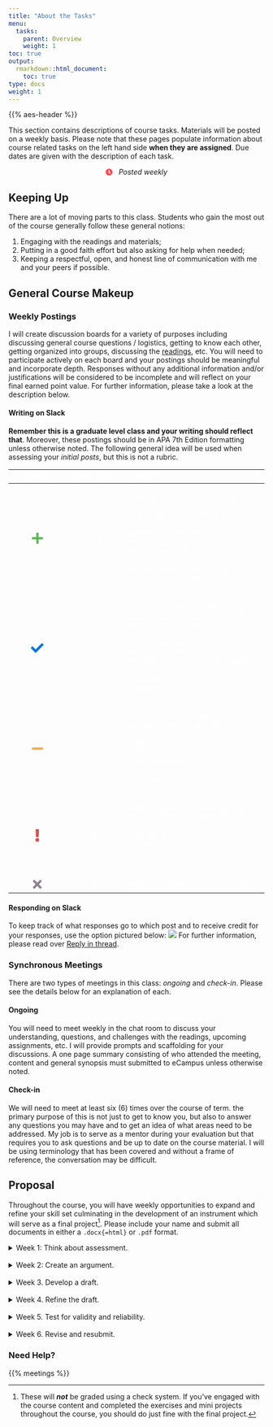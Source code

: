 ```yaml
---
title: "About the Tasks"
menu:
  tasks:
    parent: Overview
    weight: 1
toc: true
output:
  rmarkdown::html_document:
    toc: true
type: docs
weight: 1
---
```


<script src="/rmarkdown-libs/kePrint/kePrint.js"></script>

<link href="/rmarkdown-libs/lightable/lightable.css" rel="stylesheet" />

{{% aes-header %}}

This section contains descriptions of course tasks. Materials will be posted on a weekly basis. Please note that these pages populate information about course related tasks on the left hand side **when they are assigned**. Due dates are given with the description of each task.

<center>
<svg aria-hidden="true" role="img" viewBox="0 0 512 512" style="height:1em;width:1em;vertical-align:-0.125em;margin-left:auto;margin-right:auto;font-size:inherit;fill:#ff4e50;overflow:visible;position:relative;"><path d="M256,8C119,8,8,119,8,256S119,504,256,504,504,393,504,256,393,8,256,8Zm92.49,313h0l-20,25a16,16,0,0,1-22.49,2.5h0l-67-49.72a40,40,0,0,1-15-31.23V112a16,16,0,0,1,16-16h32a16,16,0,0,1,16,16V256l58,42.5A16,16,0,0,1,348.49,321Z"/></svg> &nbsp <i>Posted weekly</i>
</center>

## Keeping Up

There are a lot of moving parts to this class. Students who gain the most out of the course generally follow these general notions:

1.  Engaging with the readings and materials;
2.  Putting in a good faith effort but also asking for help when needed;
3.  Keeping a respectful, open, and honest line of communication with me and your peers if possible.

## General Course Makeup

### Weekly Postings

I will create discussion boards for a variety of purposes including discussing general course questions / logistics, getting to know each other, getting organized into groups, discussing the [readings](/readings/), etc. You will need to participate actively on each board and your postings should be meaningful and incorporate depth. Responses without any additional information and/or justifications will be considered to be incomplete and will reflect on your final earned point value. For further information, please take a look at the description below.

#### Writing on Slack

**Remember this is a graduate level class and your writing should reflect that**. Moreover, these postings should be in APA 7th Edition formatting unless otherwise noted. The following general idea will be used when assessing your *initial posts*, but this is not a rubric.

<center>
<table class=" lightable-paper" style="font-family: &quot;Arial Narrow&quot;, arial, helvetica, sans-serif; width: auto !important; margin-left: auto; margin-right: auto;">
<thead>
<tr>
<th style="text-align:center;color: #ffffff !important;background-color: transparent !important;vertical-align: middle !important;">
Marker
</th>
<th style="text-align:center;color: #ffffff !important;background-color: transparent !important;vertical-align: middle !important;">
Point Value
</th>
<th style="text-align:left;color: #ffffff !important;background-color: transparent !important;vertical-align: middle !important;">
Criteria
</th>
</tr>
</thead>
<tbody>
<tr>
<td style="text-align:center;width: 10em; color: #ffffff !important;color: #ffffff !important;background-color: transparent !important;vertical-align: middle !important;">
<svg aria-hidden="true" role="img" viewbox="0 0 448 512" style="height:25px;width:21.88px;vertical-align:-0.125em;margin-left:auto;margin-right:auto;font-size:inherit;fill:#5cb85c;overflow:visible;position:relative;">
<path d="M416 208H272V64c0-17.67-14.33-32-32-32h-32c-17.67 0-32 14.33-32 32v144H32c-17.67 0-32 14.33-32 32v32c0 17.67 14.33 32 32 32h144v144c0 17.67 14.33 32 32 32h32c17.67 0 32-14.33 32-32V304h144c17.67 0 32-14.33 32-32v-32c0-17.67-14.33-32-32-32z"></path>
</svg>
</td>
<td style="text-align:center;width: 10em; color: #ffffff !important;color: #ffffff !important;background-color: transparent !important;vertical-align: middle !important;">
<b>11.5</b>
</td>
<td style="text-align:left;width: 30em; color: #ffffff !important;color: #ffffff !important;background-color: transparent !important;vertical-align: middle !important;">

Posts are well defined that fully address and develop all aspects of the prompt such that they

advance the discussion,<br>
are factually correct,<br>
are cited correctly when necessary, *and*<br>
provide a clear, concise, reflective and substantive contribution
</td>
</tr>
<tr>
<td style="text-align:center;width: 10em; color: #ffffff !important;color: #ffffff !important;background-color: transparent !important;vertical-align: middle !important;">
<svg aria-hidden="true" role="img" viewbox="0 0 512 512" style="height:25px;width:25px;vertical-align:-0.125em;margin-left:auto;margin-right:auto;font-size:inherit;fill:#0275d8;overflow:visible;position:relative;">
<path d="M173.898 439.404l-166.4-166.4c-9.997-9.997-9.997-26.206 0-36.204l36.203-36.204c9.997-9.998 26.207-9.998 36.204 0L192 312.69 432.095 72.596c9.997-9.997 26.207-9.997 36.204 0l36.203 36.204c9.997 9.997 9.997 26.206 0 36.204l-294.4 294.401c-9.998 9.997-26.207 9.997-36.204-.001z"></path>
</svg>
</td>
<td style="text-align:center;width: 10em; color: #ffffff !important;color: #ffffff !important;background-color: transparent !important;vertical-align: middle !important;">
<b>10</b>
</td>
<td style="text-align:left;width: 30em; color: #ffffff !important;color: #ffffff !important;background-color: transparent !important;vertical-align: middle !important;">

Posts are mostly well defined that tend to address all aspects of the prompt such that they

generally advance the discussion,<br>
are factually correct,<br>
are cited correctly when applicable, *but*<br>
lack clarity or full development of the concept(s)
</td>
</tr>
<tr>
<td style="text-align:center;width: 10em; color: #ffffff !important;color: #ffffff !important;background-color: transparent !important;vertical-align: middle !important;">
<svg aria-hidden="true" role="img" viewbox="0 0 448 512" style="height:25px;width:21.88px;vertical-align:-0.125em;margin-left:auto;margin-right:auto;font-size:inherit;fill:#f0ad4e;overflow:visible;position:relative;">
<path d="M416 208H32c-17.67 0-32 14.33-32 32v32c0 17.67 14.33 32 32 32h384c17.67 0 32-14.33 32-32v-32c0-17.67-14.33-32-32-32z"></path>
</svg>
</td>
<td style="text-align:center;width: 10em; color: #ffffff !important;color: #ffffff !important;background-color: transparent !important;vertical-align: middle !important;">
<b>5</b>
</td>
<td style="text-align:left;width: 30em; color: #ffffff !important;color: #ffffff !important;background-color: transparent !important;vertical-align: middle !important;">

Posts are undertsandable but are not cohesive such that they do lack

clarity *or*<br>
depth *or*<br>
non-repetitiveness *or*<br>
preparedness *or*<br>
justification
</td>
</tr>
<tr>
<td style="text-align:center;width: 10em; color: #ffffff !important;color: #ffffff !important;background-color: transparent !important;vertical-align: middle !important;">
<svg aria-hidden="true" role="img" viewbox="0 0 192 512" style="height:25px;width:9.38px;vertical-align:-0.125em;margin-left:auto;margin-right:auto;font-size:inherit;fill:#d9534f;overflow:visible;position:relative;">
<path d="M176 432c0 44.112-35.888 80-80 80s-80-35.888-80-80 35.888-80 80-80 80 35.888 80 80zM25.26 25.199l13.6 272C39.499 309.972 50.041 320 62.83 320h66.34c12.789 0 23.331-10.028 23.97-22.801l13.6-272C167.425 11.49 156.496 0 142.77 0H49.23C35.504 0 24.575 11.49 25.26 25.199z"></path>
</svg>
</td>
<td style="text-align:center;width: 10em; color: #ffffff !important;color: #ffffff !important;background-color: transparent !important;vertical-align: middle !important;">
<b>0</b>
</td>
<td style="text-align:left;width: 30em; color: #ffffff !important;color: #ffffff !important;background-color: transparent !important;vertical-align: middle !important;">

Posts are generally incoherant or superficial such that they are

repeated *or*<br>
incorrect *or*<br>
irrelevant *or*<br>
off-topic
</td>
</tr>
<tr>
<td style="text-align:center;width: 10em; color: #ffffff !important;color: #ffffff !important;background-color: transparent !important;vertical-align: middle !important;">
<svg aria-hidden="true" role="img" viewbox="0 0 352 512" style="height:25px;width:17.19px;vertical-align:-0.125em;margin-left:auto;margin-right:auto;font-size:inherit;fill:#8d818f;overflow:visible;position:relative;">
<path d="M242.72 256l100.07-100.07c12.28-12.28 12.28-32.19 0-44.48l-22.24-22.24c-12.28-12.28-32.19-12.28-44.48 0L176 189.28 75.93 89.21c-12.28-12.28-32.19-12.28-44.48 0L9.21 111.45c-12.28 12.28-12.28 32.19 0 44.48L109.28 256 9.21 356.07c-12.28 12.28-12.28 32.19 0 44.48l22.24 22.24c12.28 12.28 32.2 12.28 44.48 0L176 322.72l100.07 100.07c12.28 12.28 32.2 12.28 44.48 0l22.24-22.24c12.28-12.28 12.28-32.19 0-44.48L242.72 256z"></path>
</svg>
</td>
<td style="text-align:center;width: 10em; color: #ffffff !important;color: #ffffff !important;background-color: transparent !important;vertical-align: middle !important;">
<b>0</b>
</td>
<td style="text-align:left;width: 30em; color: #ffffff !important;color: #ffffff !important;background-color: transparent !important;vertical-align: middle !important;">
Posts are nonexistent or lack merit
</td>
</tr>
</tbody>
</table>
</center>

#### Responding on Slack

To keep track of what responses go to which post and to receive credit for your responses, use the option pictured below: ![](/img/reference/slack_pop_menu.png) For further information, please read over [Reply in thread](https://slack.com/help/articles/115000769927-Use-threads-to-organize-discussions-).

### Synchronous Meetings

There are two types of meetings in this class: *ongoing* and *check-in*. Please see the details below for an explanation of each.

#### Ongoing

You will need to meet weekly in the chat room to discuss your understanding, questions, and challenges with the readings, upcoming assignments, etc. I will provide prompts and scaffolding for your discussions. A one page summary consisting of who attended the meeting, content and general synopsis must submitted to eCampus unless otherwise noted.

#### Check-in

We will need to meet at least six (6) times over the course of term. the primary purpose of this is not just to get to know you, but also to answer any questions you may have and to get an idea of what areas need to be addressed. My job is to serve as a mentor during your evaluation but that requires you to ask questions and be up to date on the course material. I will be using terminology that has been covered and without a frame of reference, the conversation may be difficult.

## Proposal

Throughout the course, you will have weekly opportunities to expand and refine your skill set culminating in the development of an instrument which will serve as a final project[^1]. Please include your name and submit all documents in either a `.docx{=html}` or `.pdf` format.

<div id="anchorwk1">

<details>
<summary>
Week 1: Think about assessment.
</summary>
<br>
<p>
Construct a one paragraph case for a population[^2] that needs to be researched, why it should be be studied, and how the data would be quantitative.
</p>
</details>

</div>

<br>

<div id="anchorwk2">

<details>
<summary>
Week 2: Create an argument.
</summary>
<br>
<p>
Submit a one to three page proposal outlining specific questions that you would like to assess and then describe an instrument that would be used to assess those items. Include general details on what measures would be used.
</p>
</details>

</div>

<br>

<div id="anchorwk3">

<details>
<summary>
Week 3. Develop a draft.
</summary>
<br>
<p>
Create a draft of your instrument[^3] by whatever medium you choose. Map the measures directly to the items and group them if possible.
</p>
</details>

</div>

<br>

<div id="anchorwk4">

<details>
<summary>
Week 4. Refine the draft.
</summary>
<br>
<p>
Based on feedback, amend the instrument if necessary and resubmit for further assessment. Explicitly detail what changes were made using a matrix. After approval, administer the instrument for a simulation of responses.
</p>
</details>

</div>

<br>

<div id="anchorwk5">

<details>
<summary>
Week 5. Test for validity and reliability.
</summary>
<br>
<p>
Simulate data and then conduct an EFA to assess validity and a reliability analysis.
</p>
</details>

</div>

<br>

<div id="anchorwk6">

<details>
<summary>
Week 6. Revise and resubmit.
</summary>
<br>
<p>
After amending, create an elevator pitch, supplemental abstract and a final version of your instrument.
</p>
</details>

</div>

### Need Help?

{{% meetings %}}

[^1]: These will ***not*** be graded using a check system. If you’ve engaged with the course content and completed the exercises and mini projects throughout the course, you should do just fine with the final project.

[^2]: A population does not necessarily refer to people.

[^3]: If the instrument is housed elsewhere (e.g. Qualtrics), then simply provide a link and ensure that access is granted to me.
